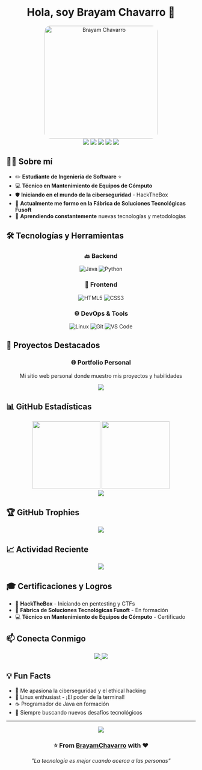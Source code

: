 <h1 align="center">Hola, soy Brayam Chavarro 👋</h1>

<div align="center">
<img src="https://i.imgur.com/1cxXnd7.jpeg" alt="Brayam Chavarro" width="300" style="border-radius: 15px;">
</div>

<div align="center">
<img src="https://img.shields.io/badge/%E2%9A%99%EF%B8%8F-JAVA-red?style=flat-square">
<img src="https://img.shields.io/badge/%F0%9F%90%8D-PYTHON-blue?style=flat-square">
<img src="https://img.shields.io/badge/%F0%9F%94%A8-HTML-F57F48?style=flat-square">
<img src="https://img.shields.io/badge/%F0%9F%96%8C%EF%B8%8F-CSS-532D7F?style=flat-square">
<img src="https://img.shields.io/badge/🐧-LINUX-437F2D?style=flat-square">
</div>

## 👨‍💻 Sobre mí

- ✏️ **Estudiante de Ingeniería de Software** ⭐ 
- 💻 **Técnico en Mantenimiento de Equipos de Cómputo**
- 🛡️ **Iniciando en el mundo de la ciberseguridad** - HackTheBox
- 🚀 **Actualmente me formo en la Fábrica de Soluciones Tecnológicas Fusoft**
- 🌱 **Aprendiendo constantemente** nuevas tecnologías y metodologías

## 🛠️ Tecnologías y Herramientas

<div align="center">

### 🔙 Backend
![Java](https://img.shields.io/badge/Java-☕-ED8B00?style=for-the-badge&logo=openjdk&logoColor=white)
![Python](https://img.shields.io/badge/Python-🐍-3776AB?style=for-the-badge&logo=python&logoColor=white)

### 🎨 Frontend
![HTML5](https://img.shields.io/badge/HTML5-🌐-E34F26?style=for-the-badge&logo=html5&logoColor=white)
![CSS3](https://img.shields.io/badge/CSS3-🎨-1572B6?style=for-the-badge&logo=css3&logoColor=white)

### ⚙️ DevOps & Tools
![Linux](https://img.shields.io/badge/Linux-🐧-FCC624?style=for-the-badge&logo=linux&logoColor=black)
![Git](https://img.shields.io/badge/Git-📚-F05032?style=for-the-badge&logo=git&logoColor=white)
![VS Code](https://img.shields.io/badge/VS_Code-💻-007ACC?style=for-the-badge&logo=visual-studio-code&logoColor=white)

</div>

## 🎯 Proyectos Destacados

<div align="center">

### 🌐 Portfolio Personal
Mi sitio web personal donde muestro mis proyectos y habilidades

<a href="https://brayamchavarro.github.io">
<img src="https://img.shields.io/badge/Portfolio-🌐_Ver_Demo-4F94EF?style=for-the-badge" />
</a>

</div>

## 📊 GitHub Estadísticas

<div align="center">
<img height="180em" src="https://github-readme-stats-eight-theta.vercel.app/api?username=BrayamChavarro&show_icons=true&theme=algolia&include_all_commits=true&count_private=true&border_radius=10"/>
<img height="180em" src="https://github-readme-stats-eight-theta.vercel.app/api/top-langs/?username=BrayamChavarro&layout=compact&langs_count=8&theme=algolia&border_radius=10"/>
</div>

<div align="center">
<img src="https://github-readme-streak-stats.herokuapp.com/?user=BrayamChavarro&theme=algolia&border_radius=10" />
</div>

## 🏆 GitHub Trophies

<div align="center">
<img src="https://github-profile-trophy.vercel.app/?username=BrayamChavarro&theme=algolia&no-frame=false&no-bg=false&margin-w=4&row=1" />
</div>

## 📈 Actividad Reciente

<div align="center">
<img src="https://github-readme-activity-graph.vercel.app/graph?username=BrayamChavarro&theme=github-compact&hide_border=true" />
</div>

## 🎓 Certificaciones y Logros

- 🏅 **HackTheBox** - Iniciando en pentesting y CTFs
- 🎯 **Fábrica de Soluciones Tecnológicas Fusoft** - En formación
- 💻 **Técnico en Mantenimiento de Equipos de Cómputo** - Certificado

## 📫 Conecta Conmigo

<div align="center">
<a href="mailto:brachadiaz@gmail.com">
<img src="https://img.shields.io/badge/Gmail-📧-D14836?style=for-the-badge&logo=gmail&logoColor=white" />
</a>
<a href="https://co.linkedin.com/in/brayam-chavarro">
<img src="https://img.shields.io/badge/LinkedIn-💼-0077B5?style=for-the-badge&logo=linkedin&logoColor=white" />
</a>

</div>

## 💡 Fun Facts

- 🔐 Me apasiona la ciberseguridad y el ethical hacking
- 🐧 Linux enthusiast - ¡El poder de la terminal!
- ☕ Programador de Java en formación
- 🎯 Siempre buscando nuevos desafíos tecnológicos

---

<div align="center">
<img src="https://komarev.com/ghpvc/?username=BrayamChavarro&color=blueviolet&style=flat-square&label=Profile+Views" />
</div>

<div align="center">
<h3>⭐️ From <a href="https://github.com/BrayamChavarro">BrayamChavarro</a> with ❤️</h3>
<p><i>"La tecnología es mejor cuando acerca a las personas"</i></p>
</div>
